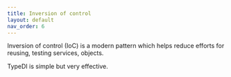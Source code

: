 ```yaml
---
title: Inversion of control
layout: default
nav_order: 6
---
```


Inversion of control (IoC) is a modern pattern which helps reduce efforts for reusing, testing services, objects.

TypeDI is simple but very effective.